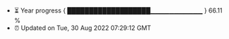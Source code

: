 - ⏳ Year progress { ███████████████████▁▁▁▁▁▁▁▁▁▁▁ } 66.11 %
- ⏰ Updated on Tue, 30 Aug 2022 07:29:12 GMT

